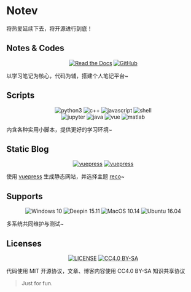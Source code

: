 # Notev

将热爱延续下去，将开源进行到底！

## Notes & Codes

<p align="center">
   <a href="https://www.sigure.xyz/" target="_blank"><img alt="Read the Docs" src="https://img.shields.io/badge/docs-GetStarted-red?style=flat-square&logo=read-the-docs"></a>
   <a href="https://github.com/SigureMo/notev" target="_blank"><img alt="GitHub" src="https://img.shields.io/badge/GitHub-notev-black?style=flat-square&logo=github"></a>
</p>

以学习笔记为核心，代码为辅，搭建个人笔记平台~

## Scripts

<p align="center">
   <img alt="python3" src="https://img.shields.io/badge/python3-scripts-3572a5?style=flat-square&logo=python">
   <img alt="c++" src="https://img.shields.io/badge/c++-algorithms-f34b7d?style=flat-square&logo=c%2b%2b">
   <img alt="javascript" src="https://img.shields.io/badge/javascript-scripts-f1e05a?style=flat-square&logo=javascript">
   <img alt="shell" src="https://img.shields.io/badge/shell-scripts-89e051?style=flat-square&logo=shell">
   </br>
   <img alt="jupyter" src="https://img.shields.io/badge/jupyter-notes-da5b0b?style=flat-square&logo=jupyter">
   <img alt="java" src="https://img.shields.io/badge/java-apps-b07219?style=flat-square&logo=java">
   <img alt="vue" src="https://img.shields.io/badge/vue-components-2c3e50?style=flat-square&logo=vue.js">
   <img alt="matlab" src="https://img.shields.io/badge/matlab-math-e16737?style=flat-square&logo=mathworks">
</p>

内含各种实用小脚本，提供更好的学习环境~

## Static Blog

<p align="center">
   <a href="https://github.com/vuejs/vuepress" target="_blank"><img alt="vuepress" src="https://img.shields.io/badge/vuepress-build-1aad19?style=flat-square&logo=vue.js"></a>
   <a href="https://github.com/vuepress-reco/vuepress-theme-reco" target="_blank"><img alt="vuepress" src="https://img.shields.io/badge/reco-theme-26a2ff?style=flat-square&logo=vue.js"></a>
</p>

使用 [vuepress](https://github.com/vuejs/vuepress) 生成静态网站，并选择主题 [reco](https://github.com/vuepress-reco/vuepress-theme-reco)~

## Supports

<p align="center">
   <img alt="Windows 10" src="https://img.shields.io/badge/Windows-10-purple?style=flat-square&logo=Windows">
   <img alt="Deepin 15.11" src="https://img.shields.io/badge/deepin-15.11-blue?style=flat-square&logo=deepin">
   <img alt="MacOS 10.14" src="https://img.shields.io/badge/MacOS-10.14-red?style=flat-square&logo=apple">
   <img alt="Ubuntu 16.04" src="https://img.shields.io/badge/ubuntu-16.04-orange?style=flat-square&logo=ubuntu">
</p>

多系统共同维护与测试~

## Licenses

<p align="center">
   <a href="LICENSE"><img alt="LICENSE" src="https://img.shields.io/badge/License-MIT-orange?style=flat-square"></a>
   <a href="LICENSE"><img alt="CC4.0 BY-SA" src="https://img.shields.io/static/v1?label=CC4.0&message=BY-SA&color=yellow&style=flat-square"></a>
</p>

代码使用 MIT 开源协议，文章、博客内容使用 CC4.0 BY-SA 知识共享协议

> Just for fun.
